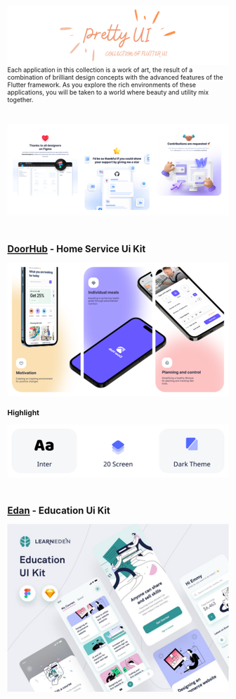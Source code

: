 ![banner](.github/images/new_banner.png)
Each application in this collection is a work of art, the result of a combination of brilliant design concepts with the advanced features of the Flutter framework. As you explore the rich environments of these applications, you will be taken to a world where beauty and utility mix together.

<br/>

![](.github/images/dashboard.png)

<br/>

## [DoorHub](Door%20Hub/) - Home Service Ui Kit
![door_hub_mockup](.github/images/door_hub/banner.png)

### Highlight
![door_hub_highlight](.github/images/door_hub/highlight.png)


<br/>

## [Edan](https://github.com/moha-b/Pretty-Ui/blob/main/Eden/README.md) - Education Ui Kit
[![edan_mockup](https://github.com/moha-b/Pretty-Ui/blob/main/Eden/screenshots/Mockup.jpg)](https://github.com/moha-b/Pretty-Ui/releases/tag/edan)
